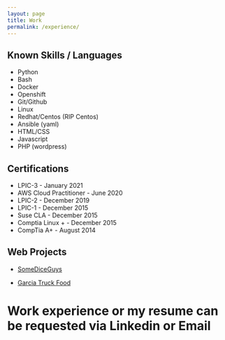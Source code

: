 ```yaml
---
layout: page
title: Work
permalink: /experience/
---
```

## Known Skills / Languages
* Python
* Bash
* Docker
* Openshift
* Git/Github
* Linux
* Redhat/Centos (RIP Centos)
* Ansible (yaml)
* HTML/CSS
* Javascript
* PHP (wordpress)

## Certifications
* LPIC-3 - January 2021
* AWS Cloud Practitioner - June 2020
* LPIC-2 - December 2019
* LPIC-1 - December 2015
* Suse CLA - December 2015
* Comptia Linux + - December 2015
* CompTia A+ - August 2014

## Web Projects
* [SomeDiceGuys](www.somediceguysdnd.com)

* [Garcia Truck Food](http://www.garciatruckfood.com/)

# Work experience or my resume can be requested via Linkedin or Email
